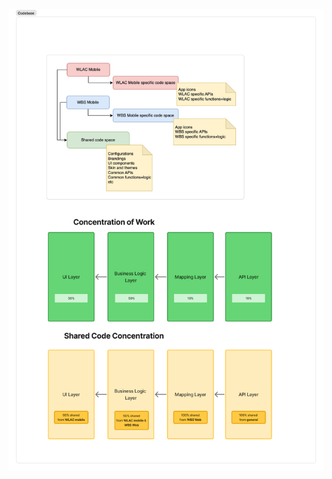 ![Bar charts comparing WLAC and WBSC concentrations. WLAC bar is taller than WBSC, showing higher concentration. Plain background with neutral tone. Text at the top reads WLAC VS WBSC.](images/WLAC-Vs-WBSC.png)
